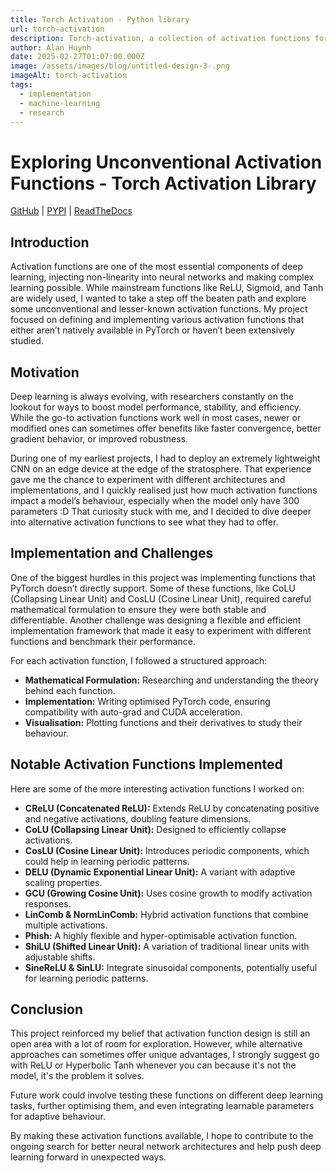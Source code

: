```yaml
---
title: Torch Activation - Python library
url: torch-activation
description: Torch-activation, a collection of activation functions for PyTorch library
author: Alan Huynh
date: 2025-02-27T01:07:00.000Z
image: /assets/images/blog/untitled-design-3-.png
imageAlt: torch-activation
tags:
  - implementation
  - machine-learning
  - research
---
```

# Exploring Unconventional Activation Functions - Torch Activation Library

[GitHub](https://github.com/hdmquan/torch_activation) | [PYPI](https://pypi.org/project/torch-activation/) | [ReadTheDocs](https://torch-activation.readthedocs.io/en/latest/index.html)

## Introduction

Activation functions are one of the most essential components of deep learning, injecting non-linearity into neural networks and making complex learning possible. While mainstream functions like ReLU, Sigmoid, and Tanh are widely used, I wanted to take a step off the beaten path and explore some unconventional and lesser-known activation functions. My project focused on defining and implementing various activation functions that either aren’t natively available in PyTorch or haven’t been extensively studied.

## Motivation

Deep learning is always evolving, with researchers constantly on the lookout for ways to boost model performance, stability, and efficiency. While the go-to activation functions work well in most cases, newer or modified ones can sometimes offer benefits like faster convergence, better gradient behavior, or improved robustness.

During one of my earliest projects, I had to deploy an extremely lightweight CNN on an edge device at the edge of the stratosphere. That experience gave me the chance to experiment with different architectures and implementations, and I quickly realised just how much activation functions impact a model’s behaviour, especially when the model only have 300 parameters :D That curiosity stuck with me, and I decided to dive deeper into alternative activation functions to see what they had to offer.

## Implementation and Challenges

One of the biggest hurdles in this project was implementing functions that PyTorch doesn’t directly support. Some of these functions, like CoLU (Collapsing Linear Unit) and CosLU (Cosine Linear Unit), required careful mathematical formulation to ensure they were both stable and differentiable. Another challenge was designing a flexible and efficient implementation framework that made it easy to experiment with different functions and benchmark their performance.

For each activation function, I followed a structured approach:

* **Mathematical Formulation:** Researching and understanding the theory behind each function.
* **Implementation:** Writing optimised PyTorch code, ensuring compatibility with auto-grad and CUDA acceleration.
* **Visualisation:** Plotting functions and their derivatives to study their behaviour. 

## Notable Activation Functions Implemented

Here are some of the more interesting activation functions I worked on:

* **CReLU (Concatenated ReLU):** Extends ReLU by concatenating positive and negative activations, doubling feature dimensions.
* **CoLU (Collapsing Linear Unit):** Designed to efficiently collapse activations.
* **CosLU (Cosine Linear Unit):** Introduces periodic components, which could help in learning periodic patterns.
* **DELU (Dynamic Exponential Linear Unit):** A variant with adaptive scaling properties.
* **GCU (Growing Cosine Unit):** Uses cosine growth to modify activation responses.
* **LinComb & NormLinComb:** Hybrid activation functions that combine multiple activations.
* **Phish:** A highly flexible and hyper-optimisable activation function.
* **ShiLU (Shifted Linear Unit):** A variation of traditional linear units with adjustable shifts.
* **SineReLU & SinLU:** Integrate sinusoidal components, potentially useful for learning periodic patterns.

## Conclusion

This project reinforced my belief that activation function design is still an open area with a lot of room for exploration. However, while alternative approaches can sometimes offer unique advantages, I strongly suggest go with ReLU or Hyperbolic Tanh whenever you can because it's not the model, it's the problem it solves.

Future work could involve testing these functions on different deep learning tasks, further optimising them, and even integrating learnable parameters for adaptive behaviour.

By making these activation functions available, I hope to contribute to the ongoing search for better neural network architectures and help push deep learning forward in unexpected ways.
